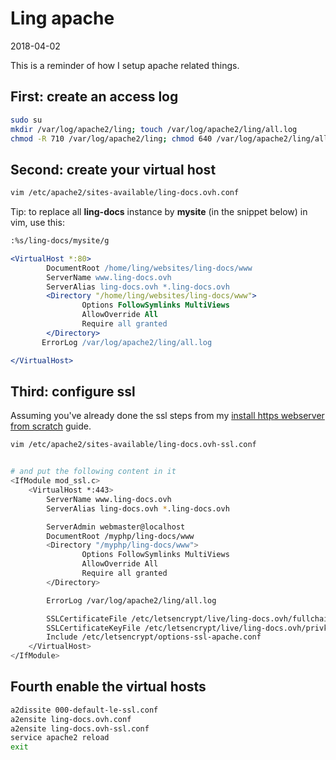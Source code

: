 Ling apache
===================
2018-04-02





This is a reminder of how I setup apache related things.



First: create an access log
------------------------------

```bash
sudo su
mkdir /var/log/apache2/ling; touch /var/log/apache2/ling/all.log
chmod -R 710 /var/log/apache2/ling; chmod 640 /var/log/apache2/ling/all.log
```





Second: create your virtual host
--------------------------------


```bash
vim /etc/apache2/sites-available/ling-docs.ovh.conf
```


Tip: to replace all **ling-docs** instance by **mysite** (in the snippet below) in vim, use this:

```bash
:%s/ling-docs/mysite/g
```

```apache
<VirtualHost *:80>
        DocumentRoot /home/ling/websites/ling-docs/www
        ServerName www.ling-docs.ovh
        ServerAlias ling-docs.ovh *.ling-docs.ovh
        <Directory "/home/ling/websites/ling-docs/www">
                Options FollowSymlinks MultiViews
                AllowOverride All 
                Require all granted
        </Directory>
       ErrorLog /var/log/apache2/ling/all.log

</VirtualHost>
```


Third: configure ssl
-------------------

Assuming you've already done the ssl steps from my [install https webserver from scratch](https://github.com/lingtalfi/server-notes/blob/master/doc/https-webserver-from-scratch.md) guide.


```bash
vim /etc/apache2/sites-available/ling-docs.ovh-ssl.conf


# and put the following content in it
<IfModule mod_ssl.c>
	<VirtualHost *:443>
		ServerName www.ling-docs.ovh
		ServerAlias ling-docs.ovh *.ling-docs.ovh

		ServerAdmin webmaster@localhost
		DocumentRoot /myphp/ling-docs/www
		<Directory "/myphp/ling-docs/www">
		        Options FollowSymlinks MultiViews
		        AllowOverride All 
		        Require all granted
		</Directory>		

		ErrorLog /var/log/apache2/ling/all.log

		SSLCertificateFile /etc/letsencrypt/live/ling-docs.ovh/fullchain.pem
		SSLCertificateKeyFile /etc/letsencrypt/live/ling-docs.ovh/privkey.pem
		Include /etc/letsencrypt/options-ssl-apache.conf
	</VirtualHost>
</IfModule>
```





Fourth enable the virtual hosts
---------------------------------

```bash
a2dissite 000-default-le-ssl.conf
a2ensite ling-docs.ovh.conf
a2ensite ling-docs.ovh-ssl.conf
service apache2 reload
exit
```





